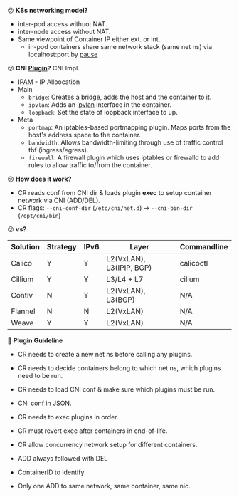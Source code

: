 :confused: **K8s networking model?**

- inter-pod access withuot NAT.
- inter-node access without NAT.
- Same viewpoint of Container IP either ext. or int.
  - in-pod containers share same network stack (same net ns) via localhost:port by [pause](https://www.devopsschool.com/blog/what-is-pause-container-in-kubernetes/)



:confused: **CNI [Plugin](https://github.com/containernetworking/plugins)?** CNI Impl.

- IPAM - IP Alloocation
- Main
  - `bridge`: Creates a bridge, adds the host and the container to it.
  - `ipvlan`: Adds an [ipvlan](https://www.kernel.org/doc/Documentation/networking/ipvlan.txt) interface in the container.
  - `loopback`: Set the state of loopback interface to up.
- Meta
  - `portmap`: An iptables-based portmapping plugin. Maps ports from the host's address space to the container.
  - `bandwidth`: Allows bandwidth-limiting through use of traffic control tbf (ingress/egress).
  - `firewall`: A firewall plugin which uses iptables or firewalld to add rules to allow traffic to/from the container.



:confused: **How does it work?**

- CR reads conf from CNI dir & loads plugin **exec** to setup container network via CNI (ADD/DEL).
- CR flags: `--cni-conf-dir` (`/etc/cni/net.d`) → `--cni-bin-dir` (`/opt/cni/bin`)



:confused: **vs?**

| Solution | Strategy | IPv6 | Layer                    | Commandline |
| -------- | -------- | ---- | ------------------------ | ----------- |
| Calico   | Y        | Y    | L2(VxLAN), L3(IPIP, BGP) | calicoctl   |
| Cillium  | Y        | Y    | L3/L4 + L7               | cilium      |
| Contiv   | N        | Y    | L2(VxLAN), L3(BGP)       | N/A         |
| Flannel  | N        | N    | L2(VxLAN)                | N/A         |
| Weave    | Y        | Y    | L2(VxLAN)                | N/A         |



:construction_worker: **Plugin Guideline**

- CR needs to create a new net ns before calling any plugins.

- CR needs to decide containers belong to which net ns, which plugins need to be run.

- CR needs to load CNI conf & make sure which plugins must be run.

- CNI conf in JSON.

- CR needs to exec plugins in order.

  

- CR must revert exec after containers in end-of-life.

- CR allow concurrency network setup for different containers.

- ADD always followed with DEL

- ContainerID to identify

- Only one ADD to same network, same container, same nic.